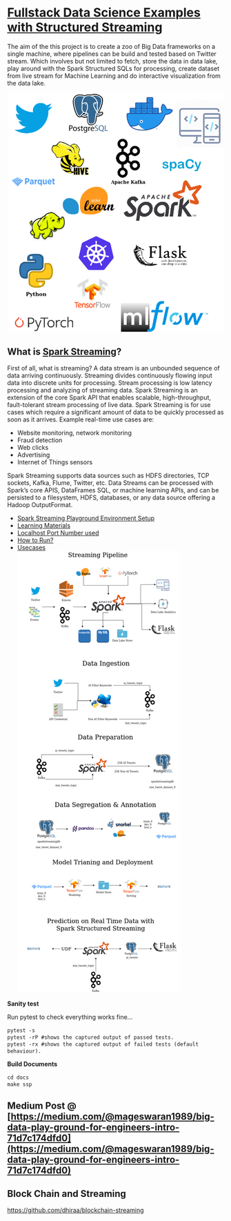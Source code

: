 # [Fullstack Data Science Examples  with Structured Streaming](https://gyan42.github.io/spark-streaming-playground/)

The aim of the this project is to create a zoo of Big Data frameworks on a single machine,
where pipelines can be build and tested based on Twitter stream. Which involves but not limited to fetch,
store the data in data lake, play around with the Spark Structured SQLs for processing, create dataset from live 
stream for Machine Learning and do interactive visualization from the data lake.

![](docs/source/drawio/big_data_zoo.png)

## What is [Spark Streaming](https://techvidvan.com/tutorials/spark-streaming/)?   

First of all, what is streaming? A data stream is an unbounded sequence of data arriving continuously. 
Streaming divides continuously flowing input data into discrete units for processing. Stream processing is low latency 
processing and analyzing of streaming data. Spark Streaming is an extension of the core Spark API that enables scalable, 
high-throughput, fault-tolerant stream processing of live data. Spark Streaming is for use cases which require a 
significant amount of data to be quickly processed as soon as it arrives. Example real-time use cases are:

- Website monitoring, network monitoring
- Fraud detection
- Web clicks
- Advertising
- Internet of Things sensors

Spark Streaming supports data sources such as HDFS directories, TCP sockets, Kafka, Flume, Twitter, etc. 
Data Streams can be processed with Spark’s core APIS, DataFrames SQL, or machine learning APIs, and can be persisted 
to a filesystem, HDFS, databases, or any data source offering a Hadoop OutputFormat.

- [Spark Streaming Playground Environment Setup](https://gyan42.github.io/spark-streaming-playground/build/html/setup/setup.html)
- [Learning Materials](https://gyan42.github.io/spark-streaming-playground/build/html/tutorials.html)
- [Localhost Port Number used](https://gyan42.github.io/spark-streaming-playground/build/html/host_urls_n_ports.html)
- [How to Run?](https://gyan42.github.io/spark-streaming-playground/build/html/how_to_run.html)
- [Usecases](https://gyan42.github.io/spark-streaming-playground/build/html/usecases/usecases.html)     
    ![](docs/source/drawio/usecase6.png)

**Sanity test**

Run pytest to check everything works fine...
```
pytest -s
pytest -rP #shows the captured output of passed tests.
pytest -rx #shows the captured output of failed tests (default behaviour).
```

**Build Documents**
```
cd docs
make ssp
```

## Medium Post @ [https://medium.com/@mageswaran1989/big-data-play-ground-for-engineers-intro-71d7c174dfd0](https://medium.com/@mageswaran1989/big-data-play-ground-for-engineers-intro-71d7c174dfd0)


## Block Chain and Streaming

https://github.com/dhiraa/blockchain-streaming
